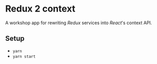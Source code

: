 # Redux 2 context

A workshop app for rewriting _Redux_ services into _React_'s context API.

## Setup

* `yarn`
* `yarn start`
